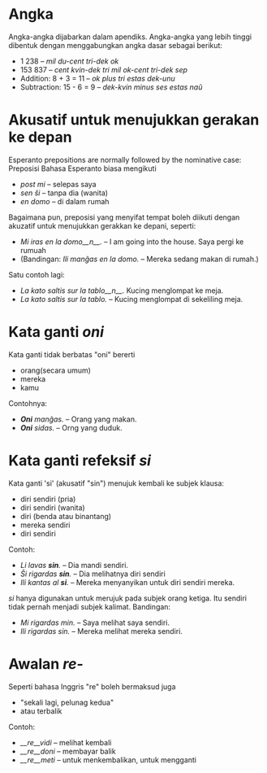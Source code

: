 # Angka

Angka-angka dijabarkan dalam apendiks. Angka-angka yang lebih tinggi dibentuk dengan menggabungkan angka dasar sebagai berikut:

- 1 238                     – *mil du-cent tri-dek ok*
- 153 837                   – *cent kvin-dek tri mil ok-cent tri-dek sep*
- Addition:      8 + 3 = 11 – *ok plus tri estas dek-unu*
- Subtraction:   15 - 6 = 9 – *dek-kvin minus ses estas naŭ*

# Akusatif untuk menujukkan gerakan ke depan

Esperanto prepositions are normally followed by the nominative case: Preposisi Bahasa Esperanto biasa mengikuti

- *post mi* – selepas saya
- *sen ŝi* – tanpa dia (wanita)
- *en domo* – di dalam rumah

Bagaimana pun, preposisi yang menyifat tempat boleh diikuti dengan akuzatif untuk menujukkan gerakkan ke depani, seperti:

- *Mi iras en la domo__n__.* – I am going into the house. Saya pergi ke rumuah
- (Bandingan: *Ili manĝas en la domo.* – Mereka sedang makan di rumah.) 

Satu contoh lagi:

- *La kato saltis sur la tablo__n__.*  Kucing menglompat ke meja.
- *La kato saltis sur la tablo.* – Kucing menglompat di sekeliling meja.

# Kata ganti *oni*
 
 Kata ganti tidak berbatas "oni" bererti

- orang(secara umum)
- mereka
- kamu

Contohnya:

- *__Oni__ manĝas.* – Orang yang makan.
- *__Oni__ sidas.* – Orng yang duduk.
 

# Kata ganti refeksif *si*

Kata ganti 'si' (akusatif "sin") menujuk kembali ke subjek klausa:

- diri sendiri (pria)
- diri sendiri (wanita)
- diri (benda atau binantang)
- mereka sendiri
- diri sendiri

Contoh:

- *Li lavas __sin__.* – Dia mandi sendiri.
- *Ŝi rigardas __sin__.* –  Dia melihatnya diri sendiri
- *Ili kantas al __si__.* – Mereka menyanyikan untuk diri sendiri mereka.
 
*si* hanya digunakan untuk merujuk pada subjek orang ketiga. Itu sendiri tidak pernah menjadi subjek kalimat.  Bandingan:

- *Mi rigardas min.* – Saya melihat saya sendiri.
- *Ili rigardas sin.* –  Mereka melihat mereka sendiri.

# Awalan  *re-*

Seperti bahasa Inggris "re" boleh bermaksud juga

- "sekali lagi, pelunag kedua"
- atau terbalik

Contoh:

- *__re__vidi* – melihat kembali
- *__re__doni* – membayar balik
- *__re__meti* – untuk menkembalikan, untuk mengganti
 
